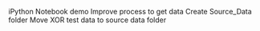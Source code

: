iPython Notebook demo
Improve process to get data
Create Source_Data folder
Move XOR test data to source data folder